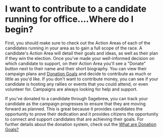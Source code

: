 # I want to contribute to a candidate running for office....Where do I begin? #
First, you should make sure to check out the Action Areas of each of the 
candidates running in your area as to gain a full scope of the race. A 
candidate's Action Area will detail their goals and ideas, as well as their plan 
if they win the election. Once you've made your well-informed decision on which
candidate to support, on their Action Area you'll see a "Donate" button 
next to their name and their short biography. You can view their campaign 
plans and [Donation Goals][1] and decide to contribute as much or little as you'd 
like. If you don't want to contribute money, you can see if your candidate is 
hosting any rallies or events that you could attend, or even volunteer for. 
Campaigns are always looking for help and support. 

If you've donated to a candidate through Sagebrew, you can track your candidate 
as the campaign progresses to ensure that they are moving forward as planned. 
This is great because it provides candidates the opportunity to prove their 
dedication and it provides citizens the opportunity to connect and support 
candidates that are achieving their goals. For further details about the 
donation system, check out the [What are Donation Goals?][1]


[1]: /help/donating/donation_goals/